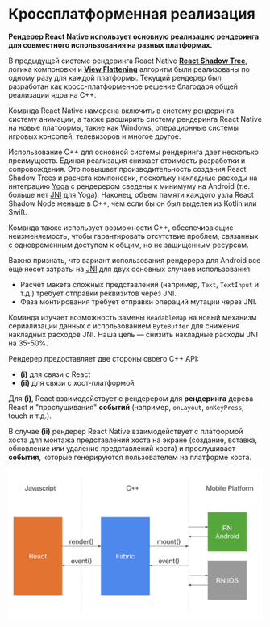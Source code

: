 # Кроссплатформенная реализация

**Рендерер React Native использует основную реализацию рендеринга для совместного использования на разных платформах.**

В предыдущей системе рендеринга React Native **[React Shadow Tree](architecture-glossary.md#react-shadow-tree-and-react-shadow-node)**, логика компоновки и **[View Flattening](view-flattening.md)** алгоритм были реализованы по одному разу для каждой платформы. Текущий рендерер был разработан как кросс-платформенное решение благодаря общей реализации ядра на C++.

Команда React Native намерена включить в систему рендеринга систему анимации, а также расширить систему рендеринга React Native на новые платформы, такие как Windows, операционные системы игровых консолей, телевизоров и многое другое.

Использование C++ для основной системы рендеринга дает несколько преимуществ. Единая реализация снижает стоимость разработки и сопровождения. Это повышает производительность создания React Shadow Trees и расчета компоновки, поскольку накладные расходы на интеграцию [Yoga](architecture-glossary.md#yoga-tree-and-yoga-node) с рендерером сведены к минимуму на Android (т.е. больше нет [JNI](architecture-glossary.md#java-native-interface-jni) для Yoga). Наконец, объем памяти каждого узла React Shadow Node меньше в C++, чем если бы он был выделен из Kotlin или Swift.

Команда также использует возможности C++, обеспечивающие неизменяемость, чтобы гарантировать отсутствие проблем, связанных с одновременным доступом к общим, но не защищенным ресурсам.

Важно признать, что вариант использования рендерера для Android все еще несет затраты на [JNI](architecture-glossary.md#java-native-interface-jni) для двух основных случаев использования:

-   Расчет макета сложных представлений (например, `Text`, `TextInput` и т.д.) требует отправки реквизитов через JNI.
-   Фаза монтирования требует отправки операций мутации через JNI.

Команда изучает возможность замены `ReadableMap` на новый механизм сериализации данных с использованием `ByteBuffer` для снижения накладных расходов JNI. Наша цель — снизить накладные расходы JNI на 35-50%.

Рендерер предоставляет две стороны своего C++ API:

-   **(i)** для связи с React
-   **(ii)** для связи с хост-платформой

Для **(i)**, React взаимодействует с рендерером для **рендеринга** дерева React и "прослушивания" **событий** (например, `onLayout`, `onKeyPress`, touch и т.д.).

В случае **(ii)** рендерер React Native взаимодействует с платформой хоста для монтажа представлений хоста на экране (создание, вставка, обновление или удаление представлений хоста) и прослушивает **события**, которые генерируются пользователем на платформе хоста.

![Диаграмма кросс-платформенной реализации](xplat-implementation-diagram.png)
